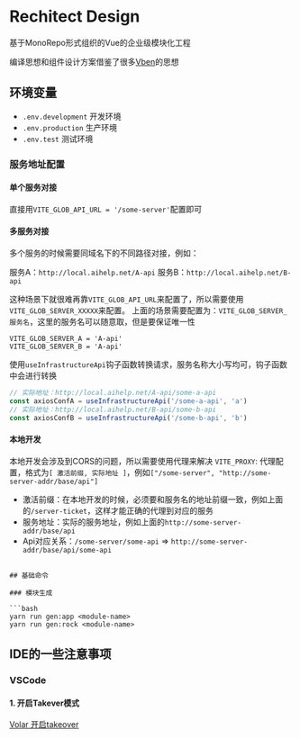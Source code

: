 # Rechitect Design

基于MonoRepo形式组织的Vue的企业级模块化工程

编译思想和组件设计方案借鉴了很多[Vben](https://github.com/vbenjs/vben3)的思想

## 环境变量

- `.env.development` 开发环境
- `.env.production` 生产环境
- `.env.test` 测试环境

### 服务地址配置

#### 单个服务对接

直接用`VITE_GLOB_API_URL = '/some-server'`配置即可

#### 多服务对接

多个服务的时候需要同域名下的不同路径对接，例如：

服务A：`http://local.aihelp.net/A-api`
服务B：`http://local.aihelp.net/B-api`

这种场景下就很难再靠`VITE_GLOB_API_URL`来配置了，所以需要使用`VITE_GLOB_SERVER_XXXXX`来配置。
上面的场景需要配置为：`VITE_GLOB_SERVER_服务名`，这里的服务名可以随意取，但是要保证唯一性

```env
VITE_GLOB_SERVER_A = 'A-api'
VITE_GLOB_SERVER_B = 'A-api'
```

使用`useInfrastructureApi`钩子函数转换请求，服务名称大小写均可，钩子函数中会进行转换

```ts
// 实际地址：http://local.aihelp.net/A-api/some-a-api
const axiosConfA = useInfrastructureApi('/some-a-api', 'a')
// 实际地址：http://local.aihelp.net/B-api/some-b-api
const axiosConfB = useInfrastructureApi('/some-b-api', 'b')
```

#### 本地开发

本地开发会涉及到CORS的问题，所以需要使用代理来解决
`VITE_PROXY`: 代理配置，格式为`[ 激活前缀, 实际地址 ]`，例如`["/some-server", "http://some-server-addr/base/api"]`

- 激活前缀：在本地开发的时候，必须要和服务名的地址前缀一致，例如上面的`/server-ticket`，这样才能正确的代理到对应的服务
- 服务地址：实际的服务地址，例如上面的`http://some-server-addr/base/api`
- Api对应关系：`/some-server/some-api` => `http://some-server-addr/base/api/some-api`

```env

## 基础命令

### 模块生成

```bash
yarn run gen:app <module-name>
yarn run gen:rock <module-name>
```

## IDE的一些注意事项

### VSCode

#### 1. 开启Takever模式

[Volar 开启takeover](https://cn.vuejs.org/guide/typescript/overview.html#volar-takeover-mode)
